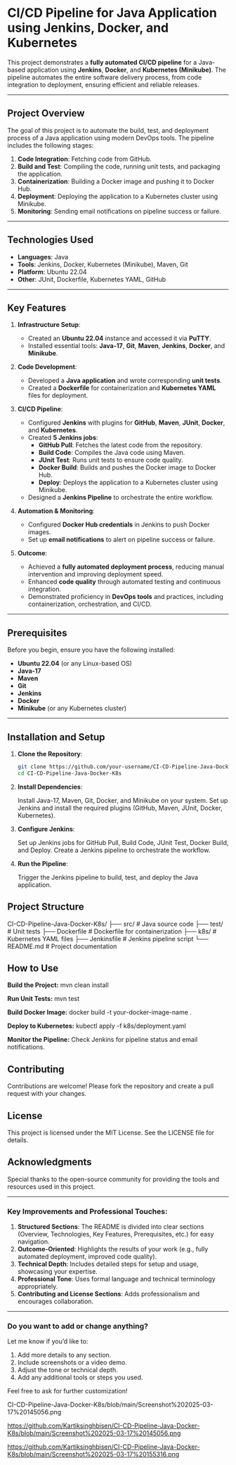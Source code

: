 # CI/CD Pipeline for Java Application using Jenkins, Docker, and Kubernetes

This project demonstrates a **fully automated CI/CD pipeline** for a Java-based application using **Jenkins**, **Docker**, and **Kubernetes (Minikube)**. The pipeline automates the entire software delivery process, from code integration to deployment, ensuring efficient and reliable releases.

---

## **Project Overview**

The goal of this project is to automate the build, test, and deployment process of a Java application using modern DevOps tools. The pipeline includes the following stages:
1. **Code Integration**: Fetching code from GitHub.
2. **Build and Test**: Compiling the code, running unit tests, and packaging the application.
3. **Containerization**: Building a Docker image and pushing it to Docker Hub.
4. **Deployment**: Deploying the application to a Kubernetes cluster using Minikube.
5. **Monitoring**: Sending email notifications on pipeline success or failure.

---

## **Technologies Used**

- **Languages**: Java
- **Tools**: Jenkins, Docker, Kubernetes (Minikube), Maven, Git
- **Platform**: Ubuntu 22.04
- **Other**: JUnit, Dockerfile, Kubernetes YAML, GitHub

---

## **Key Features**

1. **Infrastructure Setup**:
   - Created an **Ubuntu 22.04** instance and accessed it via **PuTTY**.
   - Installed essential tools: **Java-17**, **Git**, **Maven**, **Jenkins**, **Docker**, and **Minikube**.

2. **Code Development**:
   - Developed a **Java application** and wrote corresponding **unit tests**.
   - Created a **Dockerfile** for containerization and **Kubernetes YAML** files for deployment.

3. **CI/CD Pipeline**:
   - Configured **Jenkins** with plugins for **GitHub**, **Maven**, **JUnit**, **Docker**, and **Kubernetes**.
   - Created **5 Jenkins jobs**:
     - **GitHub Pull**: Fetches the latest code from the repository.
     - **Build Code**: Compiles the Java code using Maven.
     - **JUnit Test**: Runs unit tests to ensure code quality.
     - **Docker Build**: Builds and pushes the Docker image to Docker Hub.
     - **Deploy**: Deploys the application to a Kubernetes cluster using Minikube.
   - Designed a **Jenkins Pipeline** to orchestrate the entire workflow.

4. **Automation & Monitoring**:
   - Configured **Docker Hub credentials** in Jenkins to push Docker images.
   - Set up **email notifications** to alert on pipeline success or failure.

5. **Outcome**:
   - Achieved a **fully automated deployment process**, reducing manual intervention and improving deployment speed.
   - Enhanced **code quality** through automated testing and continuous integration.
   - Demonstrated proficiency in **DevOps tools** and practices, including containerization, orchestration, and CI/CD.

---

## **Prerequisites**

Before you begin, ensure you have the following installed:
- **Ubuntu 22.04** (or any Linux-based OS)
- **Java-17**
- **Maven**
- **Git**
- **Jenkins**
- **Docker**
- **Minikube** (or any Kubernetes cluster)

---

## **Installation and Setup**

1. **Clone the Repository**:
   ```bash
   git clone https://github.com/your-username/CI-CD-Pipeline-Java-Docker-K8s.git
   cd CI-CD-Pipeline-Java-Docker-K8s
2. **Install Dependencies**:

   Install Java-17, Maven, Git, Docker, and Minikube on your system.
   Set up Jenkins and install the required plugins (GitHub, Maven, JUnit, Docker, Kubernetes).

3. **Configure Jenkins**:

   Set up Jenkins jobs for GitHub Pull, Build Code, JUnit Test, Docker Build, and Deploy.
   Create a Jenkins pipeline to orchestrate the workflow.

4. **Run the Pipeline**:

   Trigger the Jenkins pipeline to build, test, and deploy the Java application.

## **Project Structure** ##

CI-CD-Pipeline-Java-Docker-K8s/
├── src/                  # Java source code
├── test/                 # Unit tests
├── Dockerfile            # Dockerfile for containerization
├── k8s/                  # Kubernetes YAML files
├── Jenkinsfile           # Jenkins pipeline script
└── README.md             # Project documentation

## **How to Use** ##

**Build the Project:**
  mvn clean install

**Run Unit Tests:**
   mvn test

**Build Docker Image:**
   docker build -t your-docker-image-name .

**Deploy to Kubernetes:**
   kubectl apply -f k8s/deployment.yaml

**Monitor the Pipeline:**
   Check Jenkins for pipeline status and email notifications.

## **Contributing** ##
   Contributions are welcome! Please fork the repository and create a pull request with your changes.

## **License** ##
   This project is licensed under the MIT License. See the LICENSE file for details.

## **Acknowledgments** ##
   Special thanks to the open-source community for providing the tools and resources used in this project.


---

### **Key Improvements and Professional Touches**:
1. **Structured Sections**: The README is divided into clear sections (Overview, Technologies, Key Features, Prerequisites, etc.) for easy navigation.
2. **Outcome-Oriented**: Highlights the results of your work (e.g., fully automated deployment, improved code quality).
3. **Technical Depth**: Includes detailed steps for setup and usage, showcasing your expertise.
4. **Professional Tone**: Uses formal language and technical terminology appropriately.
5. **Contributing and License Sections**: Adds professionalism and encourages collaboration.

---

### **Do you want to add or change anything?**
Let me know if you’d like to:
1. Add more details to any section.
2. Include screenshots or a video demo.
3. Adjust the tone or technical depth.
4. Add any additional tools or steps you used.

Feel free to ask for further customization!

CI-CD-Pipeline-Java-Docker-K8s/blob/main/Screenshot%202025-03-17%20145056.png

https://github.com/Kartiksinghbisen/CI-CD-Pipeline-Java-Docker-K8s/blob/main/Screenshot%202025-03-17%20145056.png

https://github.com/Kartiksinghbisen/CI-CD-Pipeline-Java-Docker-K8s/blob/main/Screenshot%202025-03-17%20155316.png

